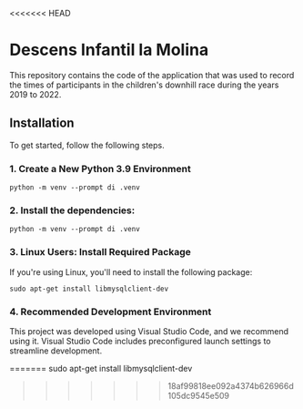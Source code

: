 <<<<<<< HEAD
# Descens Infantil la Molina

This repository contains the code of the application that was used to record the times of participants in the children's downhill race during the years 2019 to 2022.

## Installation

To get started, follow the following steps.

### 1. Create a New Python 3.9 Environment
```shell
python -m venv --prompt di .venv
```

### 2. Install the dependencies:

```shell
python -m venv --prompt di .venv
```

### 3. Linux Users: Install Required Package

If you're using Linux, you'll need to install the following package:

```shell
sudo apt-get install libmysqlclient-dev
```

### 4. Recommended Development Environment

This project was developed using Visual Studio Code, and we recommend using it. Visual Studio Code includes preconfigured launch settings to streamline development.


=======
sudo apt-get install libmysqlclient-dev
>>>>>>> 18af99818ee092a4374b626966d105dc9545e509
